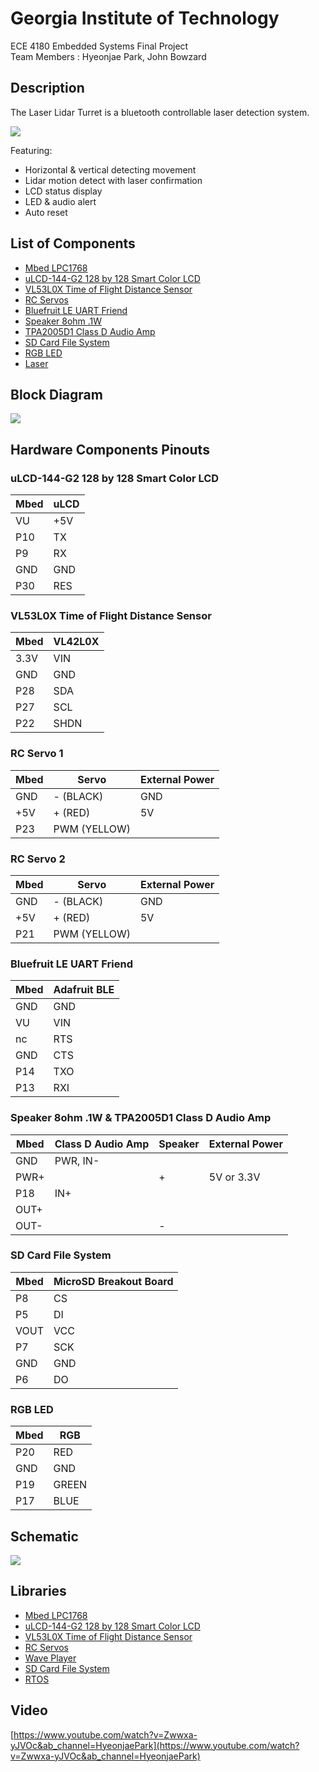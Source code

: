 # Georgia Institute of Technology
ECE 4180 Embedded Systems Final Project
<br>Team Members : Hyeonjae Park, John Bowzard

## Description
The Laser Lidar Turret is a bluetooth controllable laser detection system.


![](https://github.com/jaep99/ECE4180_FinalProject/blob/022344b8617959c0f7ce8497d1d4ffe523004245/Turret%20Img.png)

Featuring:
* Horizontal & vertical detecting movement
* Lidar motion detect with laser confirmation
* LCD status display
* LED & audio alert
* Auto reset

## List of Components

* [Mbed LPC1768](https://os.mbed.com/platforms/mbed-LPC1768/)
* [uLCD-144-G2 128 by 128 Smart Color LCD](https://os.mbed.com/users/4180_1/notebook/ulcd-144-g2-128-by-128-color-lcd/)
* [VL53L0X Time of Flight Distance Sensor](https://www.adafruit.com/product/3317)
* [RC Servos](https://os.mbed.com/users/4180_1/notebook/an-introduction-to-servos/)
* [Bluefruit LE UART Friend](https://os.mbed.com/users/4180_1/notebook/adafruit-bluefruit-le-uart-friend---bluetooth-low-/)
* [Speaker 8ohm .1W](https://os.mbed.com/users/4180_1/notebook/using-a-speaker-for-audio-output/)
* [TPA2005D1 Class D Audio Amp](https://os.mbed.com/users/4180_1/notebook/tpa2005d1-class-d-audio-amp/)
* [SD Card File System](https://os.mbed.com/cookbook/SD-Card-File-System)
* [RGB LED](https://os.mbed.com/users/4180_1/notebook/rgb-leds/)
* [Laser](https://www.amazon.com/Tactical-Flashlight-rechargeableUSB-Adjustable-Teaching/dp/B0B7D4K7HV/ref=sr_1_5?crid=2BMFAQFGVXDAY&keywords=laser&qid=1700187578&sprefix=laser%2Caps%2C110&sr=8-5&th=1)

## Block Diagram
![](https://github.com/jaep99/ECE4180_FinalProject/blob/933866a23e75bfc0fce2925000369933cdb858df/Block%20Diagram.png)

## Hardware Components Pinouts
### uLCD-144-G2 128 by 128 Smart Color LCD
| Mbed | uLCD |
|------|------|
| VU   | +5V  |
| P10  | TX   |
| P9   | RX   |
| GND  | GND  |
| P30  | RES  |

### VL53L0X Time of Flight Distance Sensor
| Mbed | VL42L0X |
|------|---------|
| 3.3V | VIN     |
| GND  | GND     |
| P28  | SDA     |
| P27  | SCL     |
| P22  | SHDN    |

### RC Servo 1
| Mbed | Servo       | External Power |
|------|-------------|----------------|
| GND  | - (BLACK)   | GND            |
| +5V  | + (RED)     | 5V             |
| P23  | PWM (YELLOW)|                |

### RC Servo 2
| Mbed | Servo       | External Power |
|------|-------------|----------------|
| GND  | - (BLACK)   | GND            |
| +5V  | + (RED)     | 5V             |
| P21  | PWM (YELLOW)|                |

### Bluefruit LE UART Friend
| Mbed | Adafruit BLE |
|------|--------------|
| GND  | GND          |
| VU   | VIN          |
| nc   | RTS          |
| GND  | CTS          |
| P14  | TXO          |
| P13  | RXI          |

### Speaker 8ohm .1W & TPA2005D1 Class D Audio Amp
| Mbed | Class D Audio Amp | Speaker       | External Power |
|------|-------------------|---------------|----------------|
| GND  | PWR, IN-          |               |                |
| PWR+ |                   | +             | 5V or 3.3V     |
| P18  | IN+               |               |                |
| OUT+ |                   |               |                |
| OUT- |                   | -             |                |

### SD Card File System
| Mbed | MicroSD Breakout Board |
|------|------------------------|
| P8   | CS                     |
| P5   | DI                     |
| VOUT | VCC                    |
| P7   | SCK                    |
| GND  | GND                    |
| P6   | DO                     |

### RGB LED
| Mbed | RGB   |
|------|-------|
| P20  | RED   |
| GND  | GND   |
| P19  | GREEN |
| P17  | BLUE  |

## Schematic
![](https://github.com/jaep99/ECE4180_FinalProject/blob/089e6f7881c6d4ccfa1e20060b0a3173d2330bf4/Schematic.png)

## Libraries
* [Mbed LPC1768](http://mbed.org/users/mbed_official/code/mbed/builds/031413cf7a89)
* [uLCD-144-G2 128 by 128 Smart Color LCD](https://os.mbed.com/users/4180_1/code/4DGL-uLCD-SE/)
* [VL53L0X Time of Flight Distance Sensor](https://developer.mbed.org/teams/ST/code/X_NUCLEO_53L0A1/)
* [RC Servos](https://os.mbed.com/users/simon/code/Servo/)
* [Wave Player](https://os.mbed.com/users/sravet/code/wave_player/)
* [SD Card File System](https://developer.mbed.org/users/4180_1/code/SDFileSystem_OldbutworkswithRTOS/)
* [RTOS](http://developer.mbed.org/users/mbed_official/code/mbed-rtos/)

## Video
[https://www.youtube.com/watch?v=Zwwxa-yJVOc&ab_channel=HyeonjaePark](https://www.youtube.com/watch?v=Zwwxa-yJVOc&ab_channel=HyeonjaePark)
